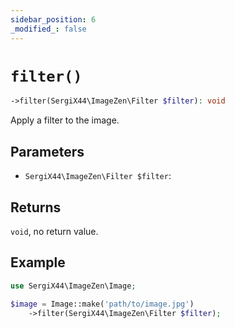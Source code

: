 ```yaml
---
sidebar_position: 6
_modified_: false
---
```

# `filter()`

```php
->filter(SergiX44\ImageZen\Filter $filter): void
```
Apply a filter to the image.

## Parameters

- `SergiX44\ImageZen\Filter $filter`: 


## Returns

`void`, no return value.

## Example

```php
use SergiX44\ImageZen\Image;

$image = Image::make('path/to/image.jpg')
    ->filter(SergiX44\ImageZen\Filter $filter);

```
